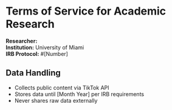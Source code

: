 # Terms of Service for Academic Research

**Researcher:**   
**Institution:** University of Miami  
**IRB Protocol:** #[Number]  

## Data Handling
- Collects public content via TikTok API
- Stores data until [Month Year] per IRB requirements
- Never shares raw data externally
